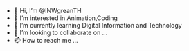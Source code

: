 - 👋 Hi, I’m @INWgreanTH
- 👀 I’m interested in Animation,Coding
- 🌱 I’m currently learning Digital Information and Technology
- 💞️ I’m looking to collaborate on ...
- 📫 How to reach me ...

<!---
INWgreanTH/INWgreanTH is a ✨ special ✨ repository because its `README.md` (this file) appears on your GitHub profile.
You can click the Preview link to take a look at your changes.
--->
